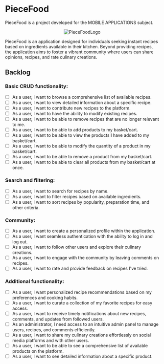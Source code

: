 # PieceFood

PieceFood is a project developed for the MOBILE APPLICATIONS subject.

<p align="center">
  <img src="https://github.com/juandy7/PieceFood/assets/103261154/96237d2f-fe1d-4c8f-bf38-c51fe9910a88" alt="PieceFoodLogo">
</p>

PieceFood is an application designed for individuals seeking instant recipes based on ingredients available in their kitchen. Beyond providing recipes, the application aims to foster a vibrant community where users can share opinions, recipes, and rate culinary creations.

## Backlog

### Basic CRUD functionality:

- [ ] As a user, I want to browse a comprehensive list of available recipes.
- [ ] As a user, I want to view detailed information about a specific recipe.
- [ ] As a user, I want to contribute new recipes to the platform.
- [ ] As a user, I want to have the ability to modify existing recipes.
- [ ] As a user, I want to be able to remove recipes that are no longer relevant to me.
- [ ] As a user, I want to be able to add products to my basket/cart.
- [ ] As a user, I want to be able to view the products I have added to my basket/cart.
- [ ] As a user, I want to be able to modify the quantity of a product in my basket/cart.
- [ ] As a user, I want to be able to remove a product from my basket/cart.
- [ ] As a user, I want to be able to clear all products from my basket/cart at once.

### Search and filtering:

- [ ] As a user, I want to search for recipes by name.
- [ ] As a user, I want to filter recipes based on available ingredients.
- [ ] As a user, I want to sort recipes by popularity, preparation time, and other criteria.

### Community:

- [ ] As a user, I want to create a personalized profile within the application.
- [ ] As a user, I want seamless authentication with the ability to log in and log out.
- [ ] As a user, I want to follow other users and explore their culinary creations.
- [ ] As a user, I want to engage with the community by leaving comments on recipes.
- [ ] As a user, I want to rate and provide feedback on recipes I've tried.

### Additional functionality:

- [ ] As a user, I want personalized recipe recommendations based on my preferences and cooking habits.
- [ ] As a user, I want to curate a collection of my favorite recipes for easy access.
- [ ] As a user, I want to receive timely notifications about new recipes, comments, and updates from followed users.
- [ ] As an administrator, I need access to an intuitive admin panel to manage users, recipes, and comments efficiently.
- [ ] As a user, I want to share my culinary creations effortlessly on social media platforms and with other users.
- [ ] As a user, I want to be able to see a comprehensive list of available products on the platform.
- [ ] As a user, I want to see detailed information about a specific product.
